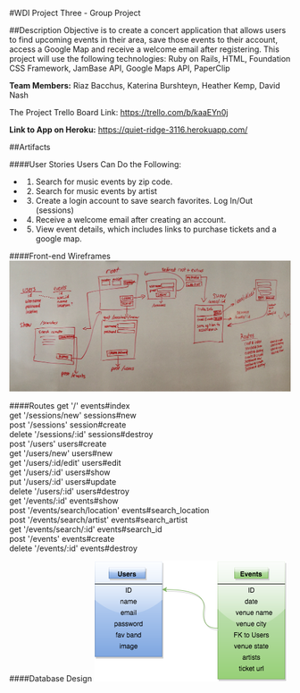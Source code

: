 #WDI Project Three - Group Project

##Description
Objective is to create a concert application that allows users to find upcoming events in their area, save those events to their account, access a Google Map and receive a welcome email after registering.  This project will use the following technologies:
Ruby on Rails, HTML, Foundation CSS Framework, JamBase API, Google Maps API, PaperClip

**Team Members:**
Riaz Bacchus, Katerina Burshteyn, Heather Kemp, David Nash

The Project Trello Board Link: https://trello.com/b/kaaEYn0j

**Link to App on Heroku:** https://quiet-ridge-3116.herokuapp.com/

##Artifacts

####User Stories
Users Can Do the Following:
* 1. Search for music events by zip code.
* 2. Search for music events by artist
* 3. Create a login account to save search favorites.
   Log In/Out (sessions)
* 4. Receive a welcome email after creating an account.  
* 5. View event details, which includes links to purchase tickets and a google map.

####Front-end Wireframes
![alt text](./projThree_Wireframes.jpg "Wireframe Design for Project Three")

####Routes
get '/' events#index<br>
get '/sessions/new'  sessions#new<br>
post '/sessions'  session#create<br>
delete '/sessions/:id' sessions#destroy<br>
post '/users'  users#create<br>
get '/users/new'  users#new<br>
get '/users/:id/edit' users#edit<br>
get '/users/:id'  users#show<br>
put '/users/:id'  users#update<br>
delete '/users/:id'  users#destroy<br>
get '/events/:id'  events#show<br>
post '/events/search/location'  events#search_location<br>
post '/events/search/artist'  events#search_artist<br>
get '/events/search/:id'  events#search_id<br>
post '/events'  events#create<br>
delete '/events/:id'  events#destroy<br>




####Database Design
![alt text](./projThree_DatabaseDesign.png "Database Design for Project Three")
